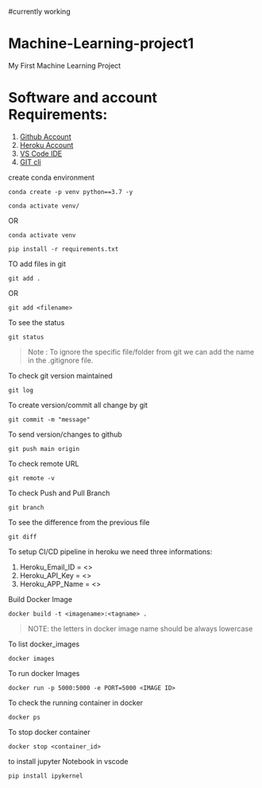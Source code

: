 #currently working

# Machine-Learning-project1
My First Machine Learning Project

# Software and account Requirements:

1. [Github Account](https://github.com)
2. [Heroku Account](https://dashboard.heroku.com/login)
3. [VS Code IDE](https://code.visualstudio.com/download)
4. [GIT cli](https://git-scm.com/downloads)

create conda environment
```
conda create -p venv python==3.7 -y
```
```
conda activate venv/
```
OR
```
conda activate venv
```

```
pip install -r requirements.txt
```
TO add files in git
```
git add .
```
OR
```
git add <filename>
```
To see the status
```
git status
```
> Note : To ignore the specific file/folder from git we can add the name in the .gitignore file.

To check git version maintained
```
git log
```

To create version/commit all change by git
```
git commit -m "message"
```

To send version/changes to github
```
git push main origin
```

To check remote URL
```
git remote -v
```

To check Push and Pull Branch
```
git branch
```

To see the difference from the previous file
```
git diff
```

To setup CI/CD pipeline in heroku we need three informations:

1. Heroku_Email_ID = <>
2. Heroku_API_Key  = <>
3. Heroku_APP_Name  = <>

Build Docker Image
```
docker build -t <imagename>:<tagname> .
```
> NOTE: the letters in docker image name  should be always lowercase

To list docker_images
```
docker images
```

To run docker Images
```
docker run -p 5000:5000 -e PORT=5000 <IMAGE ID>
```
To check the running container in docker
```
docker ps
```
To stop docker container
```
docker stop <container_id>
```
to install jupyter Notebook in vscode
```
pip install ipykernel
```
